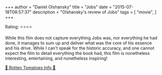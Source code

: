 +++
author = "Daniel Olshansky"
title = "Jobs"
date = "2015-07-18T08:57:37"
description = "Olshansky's review of Jobs"
tags = [
    "movie",
]
+++

Rating: ⭐⭐⭐⭐

While this film does not capture everything Jobs was, nor everything he had done, it manages to sum up and deliver what was the core of his essence and his drive. While I can't speak for the historic accuracy, and one cannot expect the film to detail everything the book had, this film is nonetheless interesting, entertaining, and nonetheless inspiring!

[🍅 Rotten Tomatoes Info 🍅](https://www.rottentomatoes.com//m/jobs)